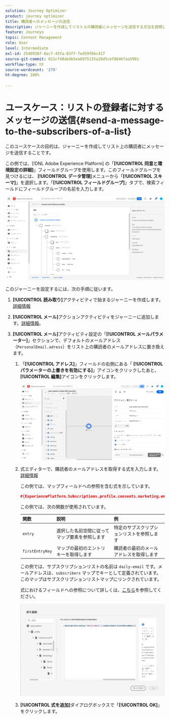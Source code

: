 ```yaml
---
solution: Journey Optimizer
product: journey optimizer
title: 購読者へのメッセージの送信
description: ジャーニーを作成してリスト上の購読者にメッセージを送信する方法を説明します
feature: Journeys
topic: Content Management
role: User
level: Intermediate
exl-id: 2540938f-8ac7-43fa-83ff-fed59f6bc417
source-git-commit: 021cf48ab4b5ea8975135a20d5cef8846faa5991
workflow-type: ht
source-wordcount: '279'
ht-degree: 100%

---
```


# ユースケース：リストの登録者に対するメッセージの送信{#send-a-message-to-the-subscribers-of-a-list}

このユースケースの目的は、ジャーニーを作成してリスト上の購読者にメッセージを送信することです。

この例では、[!DNL Adobe Experience Platform] の「**[!UICONTROL 同意と環境設定の詳細]**」フィールドグループを使用します。このフィールドグループを見つけるには、 **[!UICONTROL データ管理]**&#x200B;メニューから「**[!UICONTROL スキーマ]**」を選択します。「**[!UICONTROL フィールドグループ]**」タブで、検索フィールドにフィールドグループの名前を入力します。

![このフィールドグループにはサブスクリプション要素が含まれています](assets/consent-and-preference-details-field-group.png)

このジャーニーを設定するには、次の手順に従います。

1. **[!UICONTROL 読み取り]**&#x200B;アクティビティで始まるジャーニーを作成します。[詳細情報](journey-gs.md)
1. **[!UICONTROL メール]**&#x200B;アクションアクティビティをジャーニーに追加します。[詳細情報](journeys-message.md)。
1. **[!UICONTROL メール]**&#x200B;アクティビティ設定の「**[!UICONTROL メールパラメーター]**」セクションで、デフォルトのメールアドレス（`PersonalEmail.adress`）をリスト上の購読者のメールアドレスに置き換えます。

   1. 「**[!UICONTROL アドレス]**」フィールドの右側にある「 **[!UICONTROL パラメーターの上書きを有効にする]**」アイコンをクリックしたあと、**[!UICONTROL 編集]**&#x200B;アイコンをクリックします。

      ![](assets/message-to-subscribers-uc-1.png)

   1. 式エディターで、購読者のメールアドレスを取得する式を入力します。[詳細情報](expression/expressionadvanced.md)

      この例では、マップフィールドへの参照を含む式を示しています。

      ```json
      #{ExperiencePlatform.Subscriptions.profile.consents.marketing.email.subscriptions.entry('daily-email').subscribers.firstEntryKey()}
      ```

      この例では、次の関数が使用されています。

      | 関数 | 説明 | 例 |
      | --- | --- | --- |
      | `entry` | 選択した名前空間に従ってマップ要素を参照します | 特定のサブスクリプションリストを参照します |
      | `firstEntryKey` | マップの最初のエントリキーを取得します | 購読者の最初のメールアドレスを取得します |

      この例では、サブスクリプションリストの名前は `daily-email` です。メールアドレスは、`subscribers` マップでキーとして定義されています。このマップはサブスクリプションリストマップにリンクされています。

      式におけるフィールドへの参照について詳しくは、[こちら](expression/field-references.md)を参照してください。

      ![](assets/message-to-subscribers-uc-2.png)

   1. **[!UICONTROL 式を追加]**&#x200B;ダイアログボックスで「**[!UICONTROL OK]**」をクリックします。
